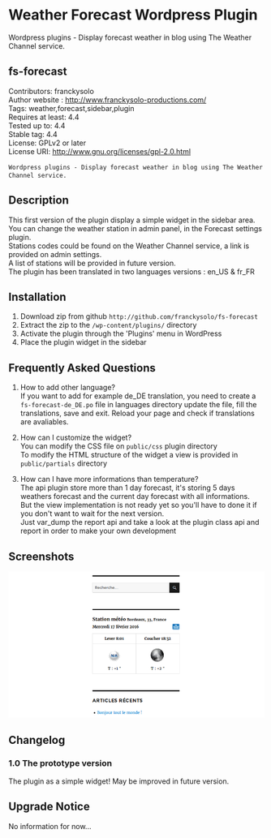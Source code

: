 # Weather Forecast Wordpress Plugin

Wordpress plugins - Display forecast weather in blog using The Weather Channel service.

## fs-forecast
Contributors: franckysolo  
Author website : http://www.franckysolo-productions.com/  
Tags: weather,forecast,sidebar,plugin  
Requires at least: 4.4  
Tested up to: 4.4  
Stable tag: 4.4  
License: GPLv2 or later  
License URI: http://www.gnu.org/licenses/gpl-2.0.html  

    Wordpress plugins - Display forecast weather in blog using The Weather Channel service.  
## Description
This first version of the plugin display a simple widget in the sidebar area.  
You can change the weather station in admin panel, in the Forecast settings plugin.  
Stations codes could be found on the Weather Channel service, a link is provided on admin settings.  
A list of stations will be provided in future version.  
The plugin has been translated in two languages versions : en_US & fr_FR  

## Installation

1. Download zip from github `http://github.com/franckysolo/fs-forecast`
1. Extract the zip to the `/wp-content/plugins/` directory  
1. Activate the plugin through the 'Plugins' menu in WordPress  
1. Place the plugin widget in the sidebar  

## Frequently Asked Questions

1. How to add other language?  
If you want to add for example de_DE translation, you need to create a `fs-forecast-de_DE.po` file in languages directory
update the file, fill the translations, save and exit. Reload your page and check if translations are avaliables.

2. How can I customize the widget?  
You can modify the CSS file on `public/css` plugin directory  
To modify the HTML structure of the widget a view is provided in `public/partials` directory

3. How can I have more informations than temperature?  
The api plugin store more than 1 day forecast, it's storing 5 days weathers forecast  and the current day forecast with all informations.  
But the view implementation is not ready yet so you'll have to done it if you don't want to wait for the next version.  
Just var_dump the report api and take a look at the plugin class api and report in order to make your own development

## Screenshots

![Screenshot](assets/screenshot-1.png)

## Changelog

### 1.0 The prototype version
The plugin as a simple widget! May be improved in future version.

## Upgrade Notice
No information for now...

